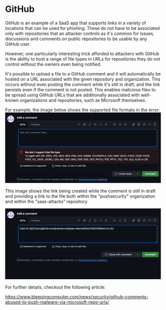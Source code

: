 # GitHub

GitHub is an example of a SaaS app that supports links in a variety of locations that can be used for phishing. These do not have to be associated only with repositories that an attacker controls as it's common for issues, discussions and comments on public repositories to be usable by any GitHub user.

However, one particularly interesting trick afforded to attackers with GitHub is the ability to host a range of file types in URLs for repositories they do not control without the owners even being notified.

It's possible to upload a file to a GitHub comment and it will automatically be hosted on a URL associated with the given repository and organization. This occurs without even posting the comment while it's still in draft, and the link persists even if the comment is not posted. This enables malicious files to be spread using GitHub URLs that are additionally associated with well-known organizations and repositories, such as Microsoft themselves.

For example, the image below shows the supported file formats in the error:
![alt text](image.png)

This image shows the link being created while the comment is still in draft and providing a link to the file both within the "pushsecurity" organization and within the "saas-attacks" repository

![alt text](image-1.png)

For further details, checkout the following article:

https://www.bleepingcomputer.com/news/security/github-comments-abused-to-push-malware-via-microsoft-repo-urls/